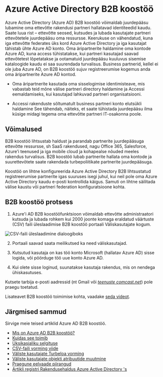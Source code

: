 <properties
   pageTitle="Azure Active Directory B2B koostöö | Microsoft Azure'i"
   description="Azure Active Directory B2B koostöö võimaldab äripartneritega juurde oma ettevõtte rakendused, tähistab ühe Azure AD kasutajatele iga konto"
   services="active-directory"
   documentationCenter=""
   authors="curtand"
   manager="femila"
   editor=""/>

<tags
   ms.service="active-directory"
   ms.devlang="na"
   ms.topic="article"
   ms.tgt_pltfrm="na"
   ms.workload="identity"
   ms.date="08/23/2016"
   ms.author="curtand"/>

# <a name="azure-active-directory-b2b-collaboration"></a>Azure Active Directory B2B koostöö

Azure Active Directory (Azure AD) B2B koostöö võimaldab juurdepääsu lubamine oma ettevõtte rakendusi partneri hallatavad identiteedid kaudu. Saate luua rist – ettevõtte seosed, kutsudes ja lubada kasutajate partneri ettevõtetele juurdepääsu oma ressursse. Keerukuse on vähendatud, kuna iga ettevõtte federates üks kord Azure Active Directory ja iga kasutajat tähistab ühte Azure AD konto. Oma äripartnerite haldamine oma kontode Azure AD, kuna access tühistatakse, kui partneri kasutajad saavad ettevõtetest lõpetatakse ja ootamatuid juurdepääsu kuuluvus sisemise kataloogide kaudu ei saa suurendada turvalisus. Business partnerid, kellel ei ole juba Azure AD, on B2B koostöö sujuv registreerumise kogemus anda oma äripartnerite Azure AD kontod.

-   Oma äripartnerite kasutada oma sisselogimise identimisteave, mis vabastab teid mõne välise partneri directory haldamine ja Accessi eemaldamiseks, kui kasutajad lahkuvad partneri organisatsiooni.

-   Accessi rakenduste sõltumatult business partneri konto elutsükli haldamine See tähendab, näiteks, et saate tühistada juurdepääsu ilma küsige midagi tegema oma ettevõtte partneri IT-osakonna poole.

## <a name="capabilities"></a>Võimalused

B2B koostöö lihtsustab haldust ja parandab partnerite juurdepääsuga ettevõtte ressursse, sh SaaS rakendused, nagu Office 365, Salesforce, Azure'i teenused ja iga mobile cloud ja kohapealse nõuded meeles rakendus turvalisus. B2B koostöö lubab partnerite hallata oma kontode ja suurettevõtete saate rakendada turbepoliitikate partnerite juurdepääsuga.

Koostöö on lihtne konfigureerida Azure Active Directory B2B lihtsustatud registreerumise partnerite igas suuruses isegi juhul, kui neil pole oma Azure Active Directory kaudu e-posti kontrollida käigus. Samuti on lihtne säilitada välise kaustu või partneri federation konfiguratsioone kohta.

## <a name="b2b-collaboration-process"></a>B2B koostöö protsess

1. Azure'i AD B2B koostööfunktsioon võimaldab ettevõtte administraatori kutsuda ja lubada rohkem kui 2000 joonte komaga eraldatud väärtuste (CSV) faili üleslaadimise B2B koostöö portaali Väliskasutajate kogum.

  ![CSV-faili üleslaadimine dialoogiboks](./media/active-directory-b2b-collaboration-overview/upload-csv.png)

2. Portaali saavad saata meilikutsed ka need väliskasutajad.

3. Kutsutud kasutaja on kas töö konto Microsoft (hallatav Azure AD) sisse logida, või pöörduge töö uue konto Azure AD.

4. Kui olete sisse loginud, suunatakse kasutaja rakendus, mis on nendega ühiskasutuses.

Kutsete tarbija e-posti aadressid (nt Gmail või [*teenuste comcast.net*](http://comcast.net/)) pole praegu toetatud.

Lisateavet B2B koostöö toimimise kohta, vaadake [seda videot](http://aka.ms/aadshowb2b).

## <a name="next-steps"></a>Järgmised sammud
Sirvige meie teised artiklid Azure AD B2B koostöö.

- [Mis on Azure AD B2B koostöö?](active-directory-b2b-what-is-azure-ad-b2b.md)
- [Kuidas see toimib](active-directory-b2b-how-it-works.md)
- [Üksikasjaliku selgituse](active-directory-b2b-detailed-walkthrough.md)
- [CSV-faili vorming viide](active-directory-b2b-references-csv-file-format.md)
- [Väliste kasutajate Turbeloa vorming](active-directory-b2b-references-external-user-token-format.md)
- [Väliste kasutajate objekti atribuutide muutmine](active-directory-b2b-references-external-user-object-attribute-changes.md)
- [Praegune eelvaade piirangud](active-directory-b2b-current-preview-limitations.md)
- [Artikli registri Rakendusehaldus Azure Active Directory 's](active-directory-apps-index.md)
